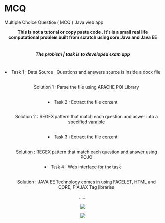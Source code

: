 # MCQ
 Multiple Choice Question ( MCQ )  Java web app
<center> <b> This is not a tutorial or copy paste code . It's is a small real life computational problem built from scratch using core Java and Java EE </b><br><br>
<h5> The problem | task is to developed exam app </h5>
<br>
<li> Task 1      : Data Source | Questions and answers source is inside a docx file </li>
<br>
<ul> Solution 1  : Parse the file using APACHE POI Library </ul>
<br>
<li> Task 2      : Extract the file content </li>
<br>
<ul> Solution 2  : REGEX pattern that match each question and aswer into a specified varaible </ul>
<br>
<li> Task 3    : Extract the file content </li>
<br>
<ul> Solution : REGEX pattern that match each question and answer using POJO </ul>
<li> Task 4    : Web interface for the task </li>
<br>
<ul> Solution : JAVA EE Technology comes in using FACELET, HTML and CORE, F:AJAX Tag libraries </ul>
......
<p align="center">
  <img src="https://github.com/badmusamuda/MCQ/blob/master/n.png" />
  <p>
  </p>
  <p>
  
  </p>
  <img src="https://github.com/badmusamuda/MCQ/blob/master/m.png" />

</p>
